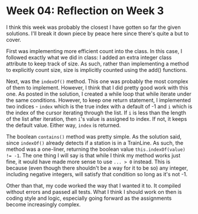 # Week 04: Reflection on Week 3

I think this week was probably the closest I have gotten so far the given solutions. I'll break it down piece by peace here since there's quite a but to cover.

First was implementing more efficient count into the class. In this case, I followed exactly what we did in class: I added an extra integer class attribute to keep track of size. As such, rather than implementing a method to explicitly count size, size is implicitly counted using the add() functions.

Next, was the `indexOf()` method. This one was probably the most complex of them to implement. However, I think that I did pretty good work with this one. As posted in the solution, I created a while loop that while iterate under the same conditions. However, to keep one return statement, I implemented two indices - `index` which is the true index with a default of -1 and `i` which is the index of the cursor iterating through the list. If `i` is less than the length of the list after iteration, then `i`'s value is assigned to index. If not, it keeps the default value. Either way, `index` is returned.

The boolean `contains()` method was pretty simple. As the solution said, since `indexOf()` already detects if a station is in a TrainLine. As such, the method was a one-liner, returning the boolean value `this.indexOf(value) != -1`. The one thing I will say is that while I think my method works just fine, it would have made more sense to use `... > 0` instead. This is because (even though there shouldn't be a way for it to be so) any integer, including negative integers, will satisfy that condition so long as it's not -1. 

Other than that, my code worked the way that I wanted it to. It compiled without errors and passed all tests. What I think I should work on then is coding style and logic, especially going forward as the assignments become increasingly complex.